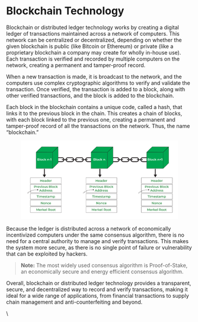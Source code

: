 # Blockchain Technology

Blockchain or distributed ledger technology works by creating a digital ledger of transactions maintained across a network of computers. This network can be centralized or decentralized, depending on whether the given blockchain is public (like Bitcoin or Ethereum) or private (like a proprietary blockchain a company may create for wholly in-house use). Each transaction is verified and recorded by multiple computers on the network, creating a permanent and tamper-proof record.

When a new transaction is made, it is broadcast to the network, and the computers use complex cryptographic algorithms to verify and validate the transaction. Once verified, the transaction is added to a block, along with other verified transactions, and the block is added to the blockchain.

Each block in the blockchain contains a unique code, called a hash, that links it to the previous block in the chain. This creates a chain of blocks, with each block linked to the previous one, creating a permanent and tamper-proof record of all the transactions on the network. Thus, the name “blockchain.”

<figure><img src="../.gitbook/assets/image.png" alt=""><figcaption></figcaption></figure>

Because the ledger is distributed across a network of economically incentivized computers under the same consensus algorithm, there is no need for a central authority to manage and verify transactions.  This makes the system more secure, as there is no single point of failure or vulnerability that can be exploited by hackers.

> **Note:** The most widely used consensus algorithm is Proof-of-Stake, an economically secure and energy efficient consensus algorithm.

Overall, blockchain or distributed ledger technology provides a transparent, secure, and decentralized way to record and verify transactions, making it ideal for a wide range of applications, from financial transactions to supply chain management and anti-counterfeiting and beyond.

\
